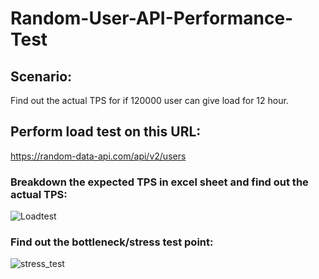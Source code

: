 # Random-User-API-Performance-Test

## Scenario:
Find out the actual TPS for if 120000 user can give load for 12 hour.

## Perform load test on this URL:
https://random-data-api.com/api/v2/users

### Breakdown the expected TPS in excel sheet and find out the actual TPS:
![Loadtest](https://user-images.githubusercontent.com/52671754/215353406-3daedef0-f12b-4d92-829b-a423d6a9acca.png)

### Find out the bottleneck/stress test point:
![stress_test](https://user-images.githubusercontent.com/52671754/215773398-8cf8400b-d457-4144-b0a1-5f7931f9a7fa.png)
